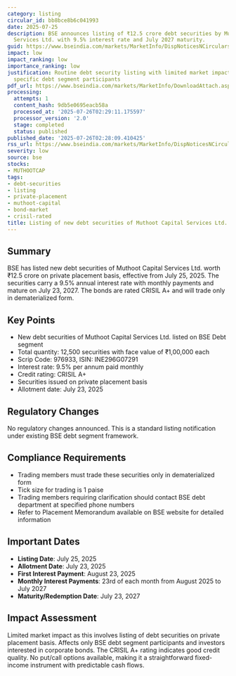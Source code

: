 ```yaml
---
category: listing
circular_id: bb8bce8b6c041993
date: 2025-07-25
description: BSE announces listing of ₹12.5 crore debt securities by Muthoot Capital
  Services Ltd. with 9.5% interest rate and July 2027 maturity.
guid: https://www.bseindia.com/markets/MarketInfo/DispNoticesNCirculars.aspx?Noticeid={55908220-D957-47D1-BC99-21E922EECB63}&noticeno=20250725-31&dt=07/25/2025&icount=31&totcount=69&flag=0
impact: low
impact_ranking: low
importance_ranking: low
justification: Routine debt security listing with limited market impact, affects only
  specific debt segment participants
pdf_url: https://www.bseindia.com/markets/MarketInfo/DownloadAttach.aspx?id=20250725-31&attachedId=
processing:
  attempts: 1
  content_hash: 9db5e0695eacb58a
  processed_at: '2025-07-26T02:29:11.175597'
  processor_version: '2.0'
  stage: completed
  status: published
published_date: '2025-07-26T02:28:09.410425'
rss_url: https://www.bseindia.com/markets/MarketInfo/DispNoticesNCirculars.aspx?Noticeid={55908220-D957-47D1-BC99-21E922EECB63}&noticeno=20250725-31&dt=07/25/2025&icount=31&totcount=69&flag=0
severity: low
source: bse
stocks:
- MUTHOOTCAP
tags:
- debt-securities
- listing
- private-placement
- muthoot-capital
- bond-market
- crisil-rated
title: Listing of new debt securities of Muthoot Capital Services Ltd.
---
```


## Summary

BSE has listed new debt securities of Muthoot Capital Services Ltd. worth ₹12.5 crore on private placement basis, effective from July 25, 2025. The securities carry a 9.5% annual interest rate with monthly payments and mature on July 23, 2027. The bonds are rated CRISIL A+ and will trade only in dematerialized form.

## Key Points

- New debt securities of Muthoot Capital Services Ltd. listed on BSE Debt segment
- Total quantity: 12,500 securities with face value of ₹1,00,000 each
- Scrip Code: 976933, ISIN: INE296G07291
- Interest rate: 9.5% per annum paid monthly
- Credit rating: CRISIL A+
- Securities issued on private placement basis
- Allotment date: July 23, 2025

## Regulatory Changes

No regulatory changes announced. This is a standard listing notification under existing BSE debt segment framework.

## Compliance Requirements

- Trading members must trade these securities only in dematerialized form
- Tick size for trading is 1 paise
- Trading members requiring clarification should contact BSE debt department at specified phone numbers
- Refer to Placement Memorandum available on BSE website for detailed information

## Important Dates

- **Listing Date**: July 25, 2025
- **Allotment Date**: July 23, 2025
- **First Interest Payment**: August 23, 2025
- **Monthly Interest Payments**: 23rd of each month from August 2025 to July 2027
- **Maturity/Redemption Date**: July 23, 2027

## Impact Assessment

Limited market impact as this involves listing of debt securities on private placement basis. Affects only BSE debt segment participants and investors interested in corporate bonds. The CRISIL A+ rating indicates good credit quality. No put/call options available, making it a straightforward fixed-income instrument with predictable cash flows.